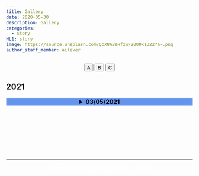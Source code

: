 ```yaml
---
title: Gallery
date: 2020-05-30
description: Gallery
categories:
  - story
HL1: story
image: https://source.unsplash.com/QbX8A8eHfzw/2000x1322?a=.png
author_staff_member: ailever
---
```



<!-- Top Block -->
<div align="center" class="top_btn_box">
  <button class="top_btn" type="button" onclick="location.href='#'">A</button>
  <button class="top_btn" type="button" onclick="location.href='#'">B</button>
  <button class="top_btn" type="button" onclick="location.href='#'">C</button>
</div>
<!-- Top Block -->


## 2021
<!-- Content Block -->
<details markdown="0">
  <summary align="center" style="font-size:medium;font-weight:bold;color:black;background-color:cornflowerblue;">03/05/2021</summary>
  <div align="center" style="font-size:medium;font-weight:normal;color:black;background-color:aliceblue;">
    · Date : 03/05/2021
    · : 
  </div>
  <div align="center" style="border-radius:3%;overflow:hidden;">
    <img src="https://github.com/ailever/ailever.github.io/raw/master/images/gallery/#">
  </div>
</details>
<!-- Content Block -->


<!-- Content Block -->
<div align="left" style="font-size:medium;font-weight:normal;color:black;background-color:unset;">　<br><br></div>
<div align="left" style="font-size:medium;font-weight:normal;color:black;background-color:unset;">　<br><br></div>
<div align="left" style="font-size:medium;font-weight:normal;color:black;background-color:unset;">　<br><br></div>
<!-- Content Block -->

---


<!-- Bottom Block -->
<div align="center" class="bottom_btn_box">
  <span class="bottom_btn"><a href="https://github.com/ailever/ailever.github.io/tree/master/images/gallery" target="_blank" style="color:white">Storage</a></span>  
  <span class="bottom_btn"><a href="https://github.com/ailever/ailever.github.io/blob/master/_posts/story/2020-05-30-Gallery.md" target="_blank" style="color:white">Gallery Edit</a></span>
  <span class="bottom_btn"><a href="https://github.com/ailever/ailever.github.io/blob/master/story/index.html" target="_blank" style="color:white">Gate Edit</a></span>
  <span class="bottom_btn"><a href="https://github.com/ailever/ailever.github.io/blob/master/_posts/story/2021-02-26-Exhibition-Ground.md" target="_blank" style="color:white">Ground Edit</a></span>  
</div>
<!-- Bottom Block -->

<!-- Notice
# Mathematical Expression
- outline : $  $
- inline  : $$  $$

# Default Div Tag
- align : left, right, center
- font-size : xx-small, x-small, small, medium, large, x-large, xx-large
- font-weight : normal, bold
- color : red, orange, yellow, green, cyan, blue, purple, pink, white, gray, brown
- background-color : red, orange, yellow, green, cyan, blue, purple, pink, white, gray, brown

# Html Ref
- color code : https://htmlcolorcodes.com/
- tags : https://www.w3schools.com/tags/default.asp
- attributes : https://www.w3schools.com/tags/ref_attributes.asp
Notice -->
